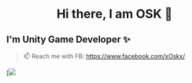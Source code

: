<h1 align="center">
Hi there, I am OSK 👋
</h1>


## I'm Unity Game Developer ✨

> 📫 Reach me with FB: https://www.facebook.com/xOskx/
> 
[![](https://github-readme-stats.vercel.app/api?username=O-S-K&show_icons=true&icon_color=CE1D2D&text_color=718096&bg_color=ffffff&hide_title=true)


  
